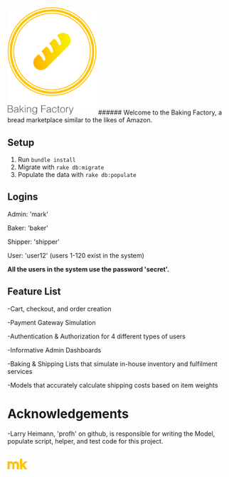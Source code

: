 <img src="bf_logo_markup.png" width="200px" alt="BF">
###### Welcome to the Baking Factory, a bread marketplace similar to the likes of Amazon.

## Setup
1. Run `bundle install`
2. Migrate with `rake db:migrate`
3. Populate the data with `rake db:populate` 

## Logins 
Admin: 'mark'

Baker: 'baker'

Shipper: 'shipper'

User: 'user12' (users 1-120 exist in the system)

**All the users in the system use the password 'secret'.**

## Feature List 

-Cart, checkout, and order creation

-Payment Gateway Simulation 

-Authentication & Authorization for 4 different types of users 

-Informative Admin Dashboards 

-Baking & Shipping Lists that simulate in-house inventory and fulfilment services 

-Models that accurately calculate shipping costs based on item weights 

# Acknowledgements

-Larry Heimann, 'profh' on github, is responsible for writing the Model, populate script, helper, and test code for this project.

<br>
<img src="mk_markup.png" width="45px" alt="MK">

